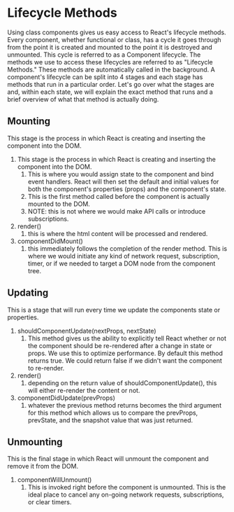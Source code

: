 # Lifecycle Methods
Using class components gives us easy access to React's lifecycle methods. Every component, whether functional or class, has a cycle it goes through from the point it is created and mounted to the point it is destroyed and unmounted. This cycle is referred to as a Component lifecycle. The methods we use to access these lifecycles are referred to as "Lifecycle Methods." These methods are automatically called in the background. A component's lifecycle can be split into 4 stages and each stage has methods that run in a particular order. Let's go over what the stages are and, within each state, we will explain the exact method that runs and a brief overview of what that method is actually doing.
## Mounting

This stage is the process in which React is creating and inserting the component into the DOM.
1.  This stage is the process in which React is creating and inserting the component into the DOM.
    1.  This is where you would assign state to the component and bind event handlers. React will then set the default and initial values for both the component's properties (props) and the component's state.
    2.  This is the first method called before the component is actually mounted to the DOM.
    3.  NOTE: this is not where we would make API calls or introduce subscriptions.
2.  render()
    1.  this is where the html content will be processed and rendered.
3.  componentDidMount()
    1.  this immediately follows the completion of the render method. This is where we would initiate any kind of network request, subscription, timer, or if we needed to target a DOM node from the component tree.
   
## Updating

This is a stage that will run every time we update the components state or properties.

1.  shouldComponentUpdate(nextProps, nextState)
    1.  This method gives us the ability to explicitly tell React whether or not the component should be re-rendered after a change in state or props. We use this to optimize performance. By default this method returns true. We could return false if we didn't want the component to re-render.
2. render()
   1. depending on the return value of shouldComponentUpdate(), this will either re-render the content or not.
3. componentDidUpdate(prevProps)
   1. whatever the previous method returns becomes the third argument for this method which allows us to compare the prevProps, prevState, and the snapshot value that was just returned.
   
## Unmounting
This is the final stage in which React will unmount the component and remove it from the DOM.
1.  componentWillUnmount()
    1.  This is invoked right before the component is unmounted. This is the ideal place to cancel any on-going network requests, subscriptions, or clear timers.
   